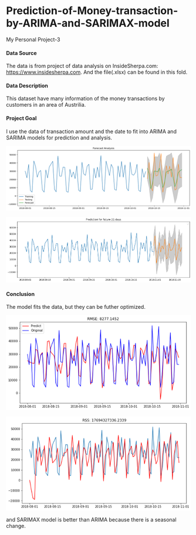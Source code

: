 # Prediction-of-Money-transaction-by-ARIMA-and-SARIMAX-model
My Personal Project-3

#### Data Source
The data is from project of data analysis on InsideSherpa.com: https://www.insidesherpa.com.
And the file(.xlsx) can be found in this fold.

#### Data Description
This dataset have many information of the money transactions by customers in an area of Austrilia. 

#### Project Goal
I use the data of transaction amount and the date to fit into ARIMA and SARIMA models for prediction and analysis. 

![](/ARIMA_1.png)

![](/SARIMAX_1.png)

#### Conclusion 
The model fits the data, but they can be futher optimized.

![](/ARIMA_2.png)

![](/SARIMAX_2.png)

and SARIMAX model is better than ARIMA because there is a seasonal change.
